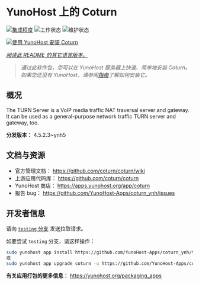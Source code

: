 <!--
注意：此 README 由 <https://github.com/YunoHost/apps/tree/master/tools/readme_generator> 自动生成
请勿手动编辑。
-->

# YunoHost 上的 Coturn

[![集成程度](https://dash.yunohost.org/integration/coturn.svg)](https://ci-apps.yunohost.org/ci/apps/coturn/) ![工作状态](https://ci-apps.yunohost.org/ci/badges/coturn.status.svg) ![维护状态](https://ci-apps.yunohost.org/ci/badges/coturn.maintain.svg)

[![使用 YunoHost 安装 Coturn](https://install-app.yunohost.org/install-with-yunohost.svg)](https://install-app.yunohost.org/?app=coturn)

*[阅读此 README 的其它语言版本。](./ALL_README.md)*

> *通过此软件包，您可以在 YunoHost 服务器上快速、简单地安装 Coturn。*  
> *如果您还没有 YunoHost，请参阅[指南](https://yunohost.org/install)了解如何安装它。*

## 概况

The TURN Server is a VoIP media traffic NAT traversal server and gateway. It can be used as a general-purpose network traffic TURN server and gateway, too.

**分发版本：** 4.5.2.3~ynh5
## 文档与资源

- 官方管理文档： <https://github.com/coturn/coturn/wiki>
- 上游应用代码库： <https://github.com/coturn/coturn>
- YunoHost 商店： <https://apps.yunohost.org/app/coturn>
- 报告 bug： <https://github.com/YunoHost-Apps/coturn_ynh/issues>

## 开发者信息

请向 [`testing` 分支](https://github.com/YunoHost-Apps/coturn_ynh/tree/testing) 发送拉取请求。

如要尝试 `testing` 分支，请这样操作：

```bash
sudo yunohost app install https://github.com/YunoHost-Apps/coturn_ynh/tree/testing --debug
或
sudo yunohost app upgrade coturn -u https://github.com/YunoHost-Apps/coturn_ynh/tree/testing --debug
```

**有关应用打包的更多信息：** <https://yunohost.org/packaging_apps>
